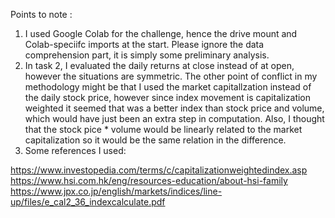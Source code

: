 Points to note : 

1. I used Google Colab for the challenge, hence the drive mount and Colab-speciifc imports at the start. Please ignore the data comprehension part, it is simply some preliminary analysis.
2. In task 2, I evaluated the daily returns at close instead of at open, however the situations are symmetric. The other point of conflict in my methodology might be that I used the market capitallzation instead of the daily stock price, however since index movement is capitalization weighted it seemed that was a better index than stock price and volume, which would have just been an extra step in computation. Also, I thought that the stock pice * volume would be linearly related to the market capitalization so it would be the same relation in the difference. 
3. Some references I used:
   
https://www.investopedia.com/terms/c/capitalizationweightedindex.asp
https://www.hsi.com.hk/eng/resources-education/about-hsi-family
https://www.jpx.co.jp/english/markets/indices/line-up/files/e_cal2_36_indexcalculate.pdf
